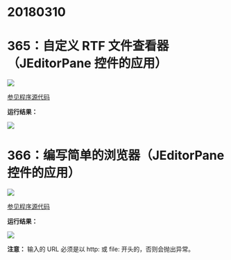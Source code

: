 # 20180310

# 365：自定义 RTF 文件查看器（JEditorPane 控件的应用）

<img src="http://image.renkaigis.com/keepcoding/2018031001.png">

<a href="https://github.com/renkaigis/KeepCoding/tree/master/2018/03/10" target="_blank">参见程序源代码</a>

**运行结果：**

<img src="http://image.renkaigis.com/keepcoding/2018031002.png">

# 366：编写简单的浏览器（JEditorPane 控件的应用）

<img src="http://image.renkaigis.com/keepcoding/2018031003.png">

<a href="https://github.com/renkaigis/KeepCoding/tree/master/2018/03/10" target="_blank">参见程序源代码</a>

**运行结果：**

<img src="http://image.renkaigis.com/keepcoding/2018031004.png">

**注意：** 输入的  URL 必须是以 http: 或 file: 开头的，否则会抛出异常。

